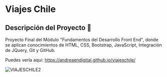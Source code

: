 # Viajes Chile

## Descripción del Proyecto :scroll:

Proyecto Final del Módulo "Fundamentos del Desarrollo Front End", donde se aplican conocimientos de HTML, CSS, Bootstrap, JavaScript, Integración de JQuery, Git y GitHub.

Puedes verla aquí: https://andreaendigital.github.io/viajeschile/


![VIAJESCHILE2](https://github.com/user-attachments/assets/e13da28a-a61e-4f2b-98bd-111d6c92fff8)
